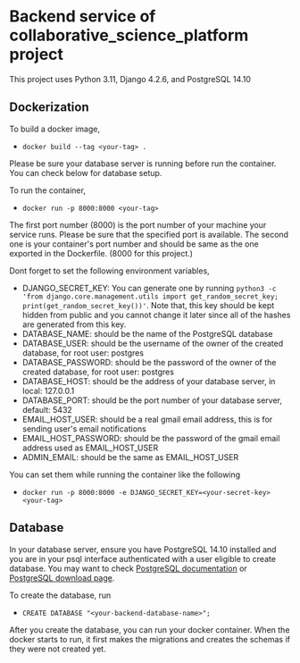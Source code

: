 # Backend service of collaborative_science_platform project

This project uses Python 3.11, Django 4.2.6, and PostgreSQL 14.10

## Dockerization

To build a docker image, 
 - `docker build --tag <your-tag> .`

Please be sure your database server is running before run the container. You can check below for database setup.

To run the container,
 - `docker run -p 8000:8000 <your-tag>`

The first port number (8000) is the port number of your machine your service runs. Please be sure that the specified port is available. The second one is your container's port number and should be same as the one exported in the Dockerfile. (8000 for this project.)

Dont forget to set the following environment variables,
- DJANGO_SECRET_KEY: You can generate one by running `python3 -c 'from django.core.management.utils import get_random_secret_key; print(get_random_secret_key())'`. Note that, this key should be kept hidden from public and you cannot change it later since all of the hashes are generated from this key.
- DATABASE_NAME: should be the name of the PostgreSQL database
- DATABASE_USER: should be the username of the owner of the created database, for root user: postgres
- DATABASE_PASSWORD: should be the password of the owner of the created database, for root user: postgres
- DATABASE_HOST: should be the address of your database server, in local: 127.0.0.1
- DATABASE_PORT: should be the port number of your database server, default: 5432
- EMAIL_HOST_USER: should be a real gmail email address, this is for sending user's email notifications
- EMAIL_HOST_PASSWORD: should be the password of the gmail email address used as EMAIL_HOST_USER
- ADMIN_EMAIL: should be the same as EMAIL_HOST_USER

You can set them while running the container like the following
- `docker run -p 8000:8000 -e DJANGO_SECRET_KEY=<your-secret-key> <your-tag>`

## Database

In your database server, ensure you have PostgreSQL 14.10 installed and you are in your psql interface authenticated with a user eligible to create database. You may want to check [PostgreSQL documentation](https://www.postgresql.org/files/documentation/pdf/14/postgresql-14-A4.pdf) or [PostgreSQL download page](https://www.postgresql.org/download/).

To create the database, run
 - `CREATE DATABASE "<your-backend-database-name>";`

After you create the database, you can run your docker container. When the docker starts to run, it first makes the migrations and creates the schemas if they were not created yet.
